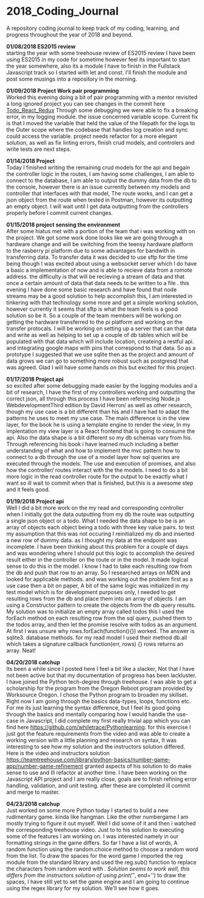 # 2018_Coding_Journal
A repository coding journal to keep track of my coding, learning, and progress throughout the year of 2018 and beyond.

<strong>01/08/2018 ES2015 review </strong> </br>
starting the year with some treehouse review of ES2015 review I have been using ES2015 in my code for sometime however feel its important to start the year somewhere, also its a module I have to finish in the Fullstack Javascript track so I started with let and const. I'll finish the module and post some musings into a repository in the morning. 

<strong>01/09/2018 Project Work pair programming </strong> </br>
Worked this evening doing a bit of pair programming with a mentor revisited a long ignored project you can see changes in the commit here [Todo_React_Redux](https://github.com/whiletrace/Todo_Redux_React/tree/api) Through some debugging we were able to fix a breaking error, in my logging module. the issue concerned variable scope. Current fix is that I moved the variable that held the value of the filepath for the logs to the Outer scope where the codebase that handles log creation and sync could access the variable. project needs refactor for a more elegant solution, as well as fix linting errors, finish crud models, and controlers and write tests are next steps.

<strong>01/14/2018 Project </strong> </br>
Today I finished writing the remaining crud models for the api and begain the controller logic in the routes, I am having some challenges, I am able to connect to the database, I am able to output the dummy data from the db to the console, however there is an issue currently between my  models and controller that interfaces with that model, The route works, and I can get a json object from the route when tested in Postman, however its outputting an empty object. I will wait until I get data outputting from the controllers properly before I commit current changes.

<strong>01/15/2018 project sensing the environment  </strong> </br>
After some hiatus met with a portion of the team that i was working with on the project. We got some work done looks like we are going through a hardware change and will be switching from the teensy hardware platform to the rasberry pi platform due to some advantages for bandwith in transferring data. To transfer data it was decided to use sftp for the time being though I was excited about using a websocket server which I do have a basic a implementation of now and is able to recieve data from a romote address. the difficulty is that will be recieving a stream of data and that once a certain amount of data that data needs to be written to a file . this evening I have done some basic research and have found that node streams may be a good solution to help accomplish this, I am interested in tinkering with that technology some more and get a simple working solution, however currently it seems that sftp is what the team feels is a good solution so be it. So a couple of the team members will be working on getting the hardware transferred to the pi platform and working on the transfer protocals. I will be working on setting up a server that can that data and write as well as helping to set up a couple of db tables which will be populated with that data which will include location, createing a restful api. and integrating google maps with pins that correspond to that data. So as a prototype I suggested that we use sqlite then as the project and amount of data grows we can go to something more robust such as postgresql that was agreed. Glad I will have some hands on this but excited for this project.  

<strong>01/17/2018 Project api  </strong> </br>
so excited after some debugging made easier by the logging modules and a bit of research, I have the first of my controllers working and outputting the correct json, all through this process I have been referencing Node.js WebdevelopmentThird edition by David Herron/ as well as other research, though my use case is a bit different than his and I have had to adapt the patterns he uses to meet my use case. The main difference is in the view layer, for the book he is using a template engine to render the view, In my implentation my view layer is a React frontend that is going to consume the api. Also the data shape is a bit different so my db schemas vary from his. Through referencing his book i have learned much including a better understanding of what and how to implement the mvc pattern how to connect to a db through the use of a model layer how sql queries are executed through the models. The use and execution of promises, and also how the controller/ routes interact with the the models. I need to do a bit more logic in the read controller route for the output to be exactly what I want so ill wait to commit when that is finished, but this is a awesome step and it feels good.

<strong>01/19/2018 Project api  </strong> </br>
Well I did a bit more work on the my read and corresponding controller when I initially got the data outputting from my db the route was outputting a single json object or a todo. What I needed the data shape to be is an array of objects each object being a todo with three key value pairs. to test my assumption that this was not occuring I reinitialized my db and inserted a new row of dummy data. as I thought my data at the endpoint was incomplete. I have been thinking about this problem for a couple of days and was wondering where I should put this logic to accomplish the desired result either in the controller on the route or in the model. It made logical sense to do this in the model. I know I had to take each resulting row from the db and push that row to an array. So I researched arrays on MDN and looked for applicable methods. and was working out the problem first as a use case then a bit on paper, A bit of the same logic was initialized in my test model which is for development purposes only, I needed to get resulting rows from the db and place them into an array of objects. I am using a Constructor pattern to create the objects from the db query results. My solution was to initialize an empty array called todos this I used the forEach method on each resulting row from the sql query, pushed them to the todos array, and then let the promise resolve with todos as an argument. At first I was unsure why rows.forEach(function(){}) worked. The answer is sqlite3. database methods. for my read model I used their method db.all which takes a signature callback function(err, rows) {} rows returns an array. Neat!

<strong>04/20/2018 catchup  </strong> </br>
Its been a while since I posted here I feel a bit like a slacker, Not that I have not been active but that my documentation of progress has been lackluster. I have joined the Python tech-degree through treehouse. I was able to get a scholarship for the program from the Oregon Reboot program provided by Worksource Oregon. I chose the Python program to broaden my skillset. Right now I am going through the basics data-types, loops, functions etc. For me its just learning the syntax difference, but I feel its good going through the basics and mentally comparing how I would handle the use-case in Javascript, I did complete my first really trivial app which you can find here https://github.com/whiletrace/Pythonlearning. for this exercise I just got the feature requirements from the video and was able to create a working version with a little planning and research on syntax, It was interesting to see how my solution and the instructors solution differed. Here is the video and instructors solution https://teamtreehouse.com/library/python-basics/number-game-app/number-game-refinement granted aspects of his solution to do make sense to use and Ill refactor at another time.  I have been working on the Javascript API project and I am really close, goals  are to finish refining error handling, validation, and unit testing. after these are completed ill commit and merge to master.  

<strong>04/23/2018 catchup  </strong> </br>
Just worked on some more Python today I started to build a new rudimentary game. kinda like hangman. Like the other numbergame I am mostly trying to figure it out myself. Well I did some of it and then i watched the corresponding treehouse video. Just to to his solution to executing some of the features I am working on. I was interested namely in our formatting  strings in the game differs. So far I have a list of words, A random function using the random.choice method to choose a random word from the list. To draw the spaces for the word game I imported the reg module from the standard library and used the reg.sub() function to replace the characters from random word with _. Solution seems to work well, this differs from the instructors solution of using print('_', end='') to draw the spaces, I have still yet to set the game engine and I am going to continue using the regex library for my solution. We'll see how it goes.
